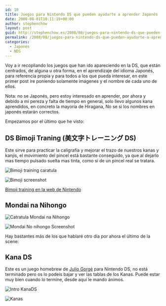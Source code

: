 ```yaml
---
id: 10
title: Juegos para Nintendo DS que pueden ayudarte a aprender Japonés
date: 2008-08-01T10:11:19+00:00
author: stephenchow
layout: post
guid: http://stephenchow.es/2008/08/juegos-para-nintendo-ds-que-pueden-ayudarte-a-aprender-japones/
permalink: /2008/08/juegos-para-nintendo-ds-que-pueden-ayudarte-a-aprender-japones/
categories:
  - Japonés
  - NDS
---
```

Voy a ir recopliando los juegos que han ido apareciendo en la DS, que están centrados, de alguna u otra forma, en el aprendizaje del idioma Japonés, para referencia propia y para todos a los que pueda interesar, en este primer post ire poniendo solamente imagenes y el nombre de cada uno de ellos.
  
Nota: no se Japonés, pero estoy interesado en aprender, por ahora y debido a mi pereza y falta de tiempo en general, solo llevo algunos kana aprendidos, en concreto la mayoría de Hiragana, No se si los nombres en japonés estarán correctos.
  
Empezamos por el último que he visto:

## DS Bimoji Traning (美文字トレーニング DS)

Este sirve para practicar la caligrafía y mejorar el trazo de nuestros kanas y kanjis, el movimiento del pincel está bastante conseguido, ya que al dejarlo mas tiempo pulsado suelta mas tinta, como si de un pincel real se tratara.
  
![Bimoji training caratula](http://stephenchow.es/wp-content/uploads/2008/08/2204a.png)
  
![Bimoji screenshot](http://stephenchow.es/wp-content/uploads/2008/08/2204b.png)
  
<a href="http://www.nintendo.co.jp/ds/avmj/index.html" target="_blank">Bimoji training en la web de Nintendo</a>

## Mondai na Nihongo 

![Catratula Mondai na Nihongo](http://stephenchow.es/wp-content/uploads/2008/08/2156a.png)
  
![Mondai No nihongo Screenshot](http://stephenchow.es/wp-content/uploads/2008/08/2156b.png)

Hay bastantes más de los que hablaré otro día por ahora el último de la scene:

## Kana DS

Este es un juego homebrew de  <a href="http://kanads.blogspot.com/" target="_blank">Julio Gorgé</a> para Nintendo DS, no está terminado pero os lo podeis bajar y ver las tablas de los Kanas. Puede estar muy bien cuando lo termine, desde aquí le mando ánimos.
  
![Intro KanaDS](http://stephenchow.es/wp-content/uploads/2008/08/kanads.JPG)
  
![Kanas](http://stephenchow.es/wp-content/uploads/2008/08/kanads682267437.bmp)